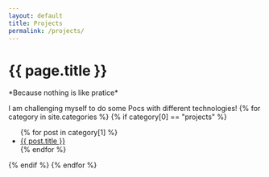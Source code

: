```yaml
---
layout: default
title: Projects
permalink: /projects/
---
```

<h1>{{ page.title }}</h1>
*Because nothing is like pratice*

I am challenging myself to do some Pocs with different technologies!
{% for category in site.categories %}
{% if category[0] == "projects" %}
  <ul>
    {% for post in category[1] %}
      <li><a href="{{ post.url }}">{{ post.title }}</a></li>
    {% endfor %}
  </ul>
{% endif %}
{% endfor %}
